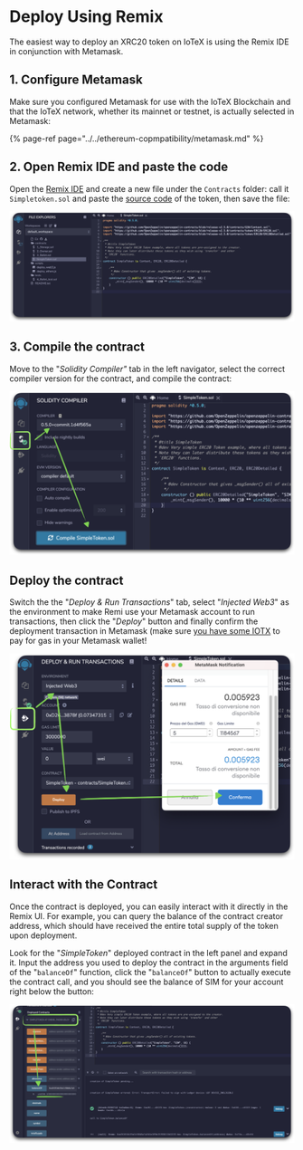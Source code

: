 # Deploy Using Remix

The easiest way to deploy an XRC20 token on IoTeX is using the Remix IDE in conjunction with Metamask.

## 1. Configure Metamask

Make sure you configured Metamask for use with the IoTeX Blockchain and that the IoTeX network, whether its mainnet or testnet, is actually selected in Metamask:

{% page-ref page="../../ethereum-copmpatibility/metamask.md" %}

## 2. Open Remix IDE and paste the code

Open the [Remix IDE](https://remix.ethereum.org/) and create a new file under the `Contracts` folder: call it `Simpletoken.sol` and paste the [source code](./#the-source-code) of the token, then save the file:

![](../../../../.gitbook/assets/image%20%2860%29.png)

## 3. Compile the contract

Move to the "_Solidity Compiler"_ tab in the left navigator, select the correct compiler version for the contract, and compile the contract:

![](../../../../.gitbook/assets/image%20%2861%29.png)

## Deploy the contract

Switch the the "_Deploy & Run Transactions_" tab, select "_Injected Web3_" as the environment to make Remi use your Metamask account to run transactions, then click the "_Deploy_" button and finally confirm the deployment transaction in Metamask \(make sure [you have some IOTX](../../../iotx-faucets.md) to pay for gas in your Metamask wallet! 

![](../../../../.gitbook/assets/image%20%2857%29.png)

## Interact with the Contract

Once the contract is deployed, you can easily interact with it directly in the Remix UI. For example, you can query the balance of the contract creator address, which should have received the entire total supply of the token upon deployment.

Look for the "_SimpleToken_" deployed contract in the left panel and expand it. Input the address you used to deploy the contract in the arguments field of the "`balanceOf`" function, click the "`balanceOf`" button to actually execute the contract call, and you should see the balance of SIM for your account right below the button:

![](../../../../.gitbook/assets/image%20%2858%29.png)

